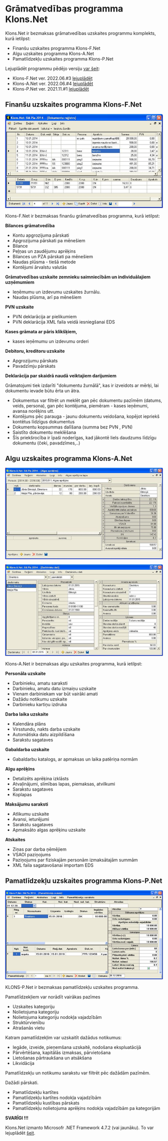 # Grāmatvedības programma Klons.Net

Klons.Net ir bezmaksas grāmatvedības uzskaites programmu komplekts, kurā ietilpst:
  - Finanšu uzskaites programma Klons-F.Net
  - Algu uzskaites programma Klons-A.Net
  - Pamatlīdzekļu uzskaites programma Klons-P.Net

Lejuplādēt programmu pēdējo versiju [var šeit](https://github.com/Camel-RD/Klons/releases/latest):
  - Klons-F.Net ver. 2022.06.#3 [lejuplādēt](https://github.com/Camel-RD/Klons/releases/latest/download/setup_klons.net.zip)
  - Klons-A.Net ver. 2022.06.#4 [lejuplādēt](https://github.com/Camel-RD/Klons/releases/latest/download/setup_klons-A.net.zip)
  - Klons-P.Net ver. 2021.11.#1 [lejuplādēt](https://github.com/Camel-RD/Klons/releases/latest/download/setup_klons-P.net.zip)

## Finanšu uzskaites programma Klons-F.Net

![](Img/kln.jpg?raw=true)

Klons-F.Net ir bezmaksas finanšu grāmatvedības programma, kurā ietilpst:

**Bilances grāmatvedība**
  - Kontu apgrozijuma pārskati
  - Apgrozijuma pārskati pa mēnešiem
  - Bilance
  - Peļņas un zaudējumu aprēķins
  - Bilances un PZA pārskati pa mēnešiem
  - Naudas plūsma - tiešā metode
  - Kontējumi ārvalstu valutās

**Grāmatvedības uzskaite zemnieku saimniecībām un individuālajiem uzņēmumiem**
  - Ieņēmumu un izdevumu uzskaites žurnālu.
  - Naudas plūsma, arī pa mēnešiem

**PVN uzskaite**
  - PVN deklarācija ar pielikumiem 
  - PVN deklarācija XML faila veidā iesniegšanai EDS 

**Kases grāmata ar pāris klikšķiem,**
  - kases ieņēmumu un izdevumu orderi

**Debitoru, kreditoru uzskaite**
  - Apgrozijumu pārskats
  - Pavadzīmju pārskats

**Deklarācija par skaidrā naudā veiktajiem darijumiem**

Grāmatojumi tiek izdarīti "dokumentu žurnālā", kas ir izveidots ar mērķi, lai dokumentu ievade būtu ērta un ātra.

  - Dokumentus var filtrēt un meklēt gan pēc dokumentu pazīmēm (datums, veids, persona), gan pēc kontējuma, piemēram - kases ieņēmumi, avansa norēķins utt.
  - Kontējums pēc parauga - jaunu dokumentu veidošana, kopējot iepriekš kontētus līdzīgus dokumentus
  - Dokumentu kopsummas dalīšana (summa bez PVN , PVN)
  - Saistīto dokumentu meklēšana
  - Šīs priekšrocība ir īpaši noderīgas, kad jākontē liels daudzums līdzīgu dokumentu (čeki, pavadzīmes,..)
  
  
## Algu uzskaites programma Klons-A.Net

![](Img/klonsa1.jpg?raw=true)

![](Img/klonsa2.jpg?raw=true)

Klons-A.Net ir bezmaksas algu uzskaites programma, kurā ietilpst:

**Personāla uzskaite**
  - Darbinieku, amatu saraksti
  - Darbinieku, amatu datu izmaiņu uzskaite
  - Vienam darbiniekam var būt vairāki amati
  - Dažādu notikumu uzskaite
  - Darbinieku kartiņu izdruka

**Darba laika uzskaite**
  - Kalendāra plāns
  - Virsstundu, nakts darba uzskaite
  - Automātiska datu aizpildīšana
  - Sarakstu sagataves

**Gabaldarba uzskaite**
  - Gabaldarbu katalogs, ar apmaksas un laika patēriņa normām

**Algu aprēķins**
  - Detalizēts aprēķina izklāsts
  - Atvaļinājumi, slimības lapas, piemaksas, atvilkumi
  - Sarakstu sagataves
  - Koplapas

**Maksājumu saraksti**
  - Atlikumu uzskaite
  - Avansi, ieturējumi
  - Sarakstu sagataves
  - Apmaksāto algas aprēķinu uzskaite

**Atskaites**
  - Ziņas par darba ņēmējiem
  - VSAOI paziņojums
  - Paziņojums par fiziskajām personām izmaksātajām summām
  - XML faila sagatavošanai importam EDS

## Pamatlīdzekļu uzskaites programma Klons-P.Net

![](Img/klonsp1.jpg?raw=true)

KLONS-P.Net ir bezmaksas pamatlīdzekļu uzskaites programma.

Pamatlīdzekļiem var norādīt vairākas pazīmes
  - Uzskaites kategoriju
  - Nolietojuma kategoriju
  - Nolietojuma kategoriju nodokļa vajadzībām
  - Struktūrvienību
  - Atrašanās vietu

Katram pamatlīdzekļim var uzskaitīt dažādus notikumus:
  - Iegāde, izveide, pieņemšana uzskaitē, nodošana ekspluatācijā
  - Pārvērtēšana, kapitālās izmaksas, pārvietošana
  - Lietošanas pārtraukšana un atsākšana
  - Likvidācija

Pamatlīdzekļu un notikumu sarakstu var filtrēt pēc dažādām pazīmēm.

Dažādi pārskati.
  - Pamatlīdzekļu kartītes
  - Pamatlīdzekļu kartītes nodokļa vajadzībām
  - Pamatlīdzekļu kustības pārskats
  - Pamatlīdzekļu nolietojuma aprēķins nodokļa vajadzībām pa kategorijām


  
**SVARĪGI !!!**

Klons.Net izmanto Microsofr .NET Framework 4.7.2 (vai jaunāku). To var lejuplādēt [šeit](https://dotnet.microsoft.com/download/dotnet-framework/net48).
